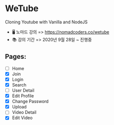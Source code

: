 # WeTube

Cloning Youtube with Vanilla and NodeJS

- 🖥 노마드 강의 => https://nomadcoders.co/wetube
- 📚 강의 기간 => 2020년 9월 28일 ~ 진행중

## Pages:

- [ ] Home
- [x] Join
- [x] Login
- [x] Search
- [ ] User Detail
- [x] Edit Profile
- [x] Change Password
- [x] Upload
- [ ] Video Detail
- [x] Edit Video
